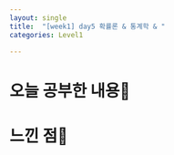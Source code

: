 ```yaml
---
layout: single
title:  "[week1] day5 확률론 & 통계학 & "
categories: Level1

---
```


# 오늘 공부한 내용📝

# 느낀 점🤔
